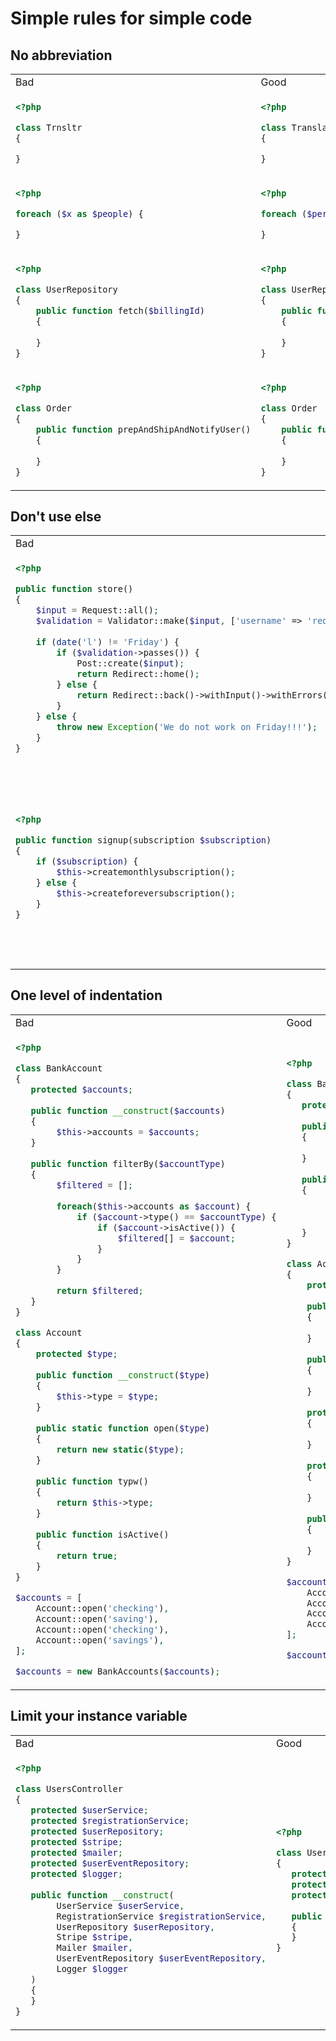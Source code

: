 # Simple rules for simple code

## No abbreviation

<table>
<tr><td> Bad </td> <td> Good </td></tr>
<tr><td>

```php
<?php

class Trnsltr
{

}
```
</td><td>

```php
<?php

class Translator
{

}
```
</td></tr>

<tr><td>

```php
<?php

foreach ($x as $people) {

}
```
</td><td>

```php
<?php

foreach ($person as $people) {

}
```
</td></tr>

<tr><td>

```php
<?php

class UserRepository
{
    public function fetch($billingId)
    {
        
    }
}
```
</td><td>

```php
<?php

class UserRepository
{
    public function fetchByBillingId($id)
    {
        
    }
}
```
</td></tr>

<tr><td>

```php
<?php

class Order
{
    public function prepAndShipAndNotifyUser()
    {
        
    }
}
```
</td><td>

```php
<?php

class Order
{
    public function process()
    {
        
    }
}
```
</td></tr>

</table>



## Don't use else

<table>
<tr><td> Bad </td> <td> Good </td> <td> Very good </td></tr>
<tr><td>

```php
<?php

public function store()
{
    $input = Request::all();
    $validation = Validator::make($input, ['username' => 'required']);
    
    if (date('l') != 'Friday') {
        if ($validation->passes()) {
            Post::create($input);
            return Redirect::home();
        } else {
            return Redirect::back()->withInput()->withErrors($validation);
        } 
    } else {
        throw new Exception('We do not work on Friday!!!');
    }
}
```
</td><td>

```php
<?php

public function store()
{
    $input = Request::all();
    $validation = Validator::make($input, ['username' => 'required']);
    
    if (date('l') == 'Friday') {
        throw new Exception('We do not work on Friday!!!');
    } 
    if ($validation->failed()) {
        return Redirect::back()->withInput()->withErrors($validation);
    }
    
    Post::create($input);
    
    return Redirect::home();
}
```

</td><td>

```php
<?php

public function store()
{
    $input = Request::all();
    
    $this->validator->validate($input);
    
    Post::create($input);
    
    return Redirect::home();
}
```
</td></tr>


<tr><td>

```php
<?php

public function signup(subscription $subscription)
{
    if ($subscription) {
        $this->createmonthlysubscription();
    } else {
        $this->createforeversubscription();
    }
}
```
</td><td>

```php
<?php

public function signup(subscription $subscription)
{
    $subscription->create();
}

function getSubscription($type)
{
    if ($type == 'forever') {
        return new ForeverSubscription();
    }
    
    return new MonthlySubsctiprion();
}

signUp(getSubscription($type));
```

</td></tr>

</table>

## One level of indentation

<table>
<tr><td> Bad </td> <td> Good </td><tr>
<tr><td>

```php
<?php

class BankAccount
{
   protected $accounts;
   
   public function __construct($accounts) 
   {
        $this->accounts = $accounts;
   }
   
   public function filterBy($accountType)
   {
        $filtered = [];
        
        foreach($this->accounts as $account) {
            if ($account->type() == $accountType) {
                if ($account->isActive()) {
                    $filtered[] = $account;
                }
            }
        }
        
        return $filtered;
   }
}

class Account
{
    protected $type;
    
    public function __construct($type) 
    {
        $this->type = $type;
    }
    
    public static function open($type)
    {
        return new static($type);
    }
    
    public function typw()
    {
        return $this->type;
    }
    
    public function isActive()
    {
        return true;
    }
}

$accounts = [
    Account::open('checking'),
    Account::open('saving'),
    Account::open('checking'),
    Account::open('savings'),
];

$accounts = new BankAccounts($accounts);
```
</td><td>

```php
<?php

class BankAccount
{
   protected $accounts;
   
   public function __construct($accounts) 
   {
        $this->accounts = $accounts;
   }
   
   public function filterBy($accountType)
   {
        return array_filter($this->account, function ($account) use ($accountType) {
            return $account->isOfType($accountType);
        });
   }
}

class Account
{
    protected $type;
    
    public function __construct($type) 
    {
        $this->type = $type;
    }
    
    public static function open($type)
    {
        return new static($type);
    }
    
    protected function type()
    {
        return $this->type;
    }
    
    protected function isActive()
    {
        return true;
    }
    
    public function isOfType($accountType)
    {
        return $this->type() == $accountType && $this->isActive();
    }
}

$accounts = [
    Account::open('checking'),
    Account::open('saving'),
    Account::open('checking'),
    Account::open('savings'),
];

$accounts = new BankAccounts($accounts);
```

</td></tr>

</table>

## Limit your instance variable 

<table>
<tr><td> Bad </td> <td> Good </td><tr>
<tr><td>

```php
<?php

class UsersController
{
   protected $userService;
   protected $registrationService;
   protected $userRepository;
   protected $stripe;
   protected $mailer;
   protected $userEventRepository;
   protected $logger;
   
   public function __construct(
        UserService $userService,
        RegistrationService $registrationService,
        UserRepository $userRepository,
        Stripe $stripe,
        Mailer $mailer,
        UserEventRepository $userEventRepository,
        Logger $logger
   ) 
   {
   }
}
```
</td><td>

```php
<?php

class UsersController
{
   protected $userService;
   protected $mailer;
   protected $logger;
   
   public function __construct(UserService $userService) 
   {
   }
}
```

</td></tr>

</table>
